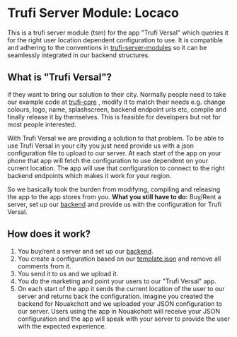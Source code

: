 # Trufi Server Module: Locaco 

This is a trufi server module (tsm) for the app "Trufi Versal" which queries it for the right user location dependent configuration to use. It is compatible and adhering to the conventions in [trufi-server-modules](https://github.com/trufi-association/trufi-server-modules) so it can be seamlessly integrated in our backend structures.

## What is "Trufi Versal"?

if they want to bring our solution to their city. Normally people need to take our example code at [trufi-core](https://github.com/trufi-association/trufi-core) , modify it to match their needs e.g. change colours, logo, name, splashscreen, backend endpoint urls etc, compile and finally release it by themselves. This is feasible for developers but not for most people interested.

With Trufi Versal we are providing a solution to that problem. To be able to use Trufi Versal in your city you just need provide us with a json configuration file to upload to our server. At each start of the app on your phone that app will fetch the configuration to use dependent on your current location. The app will use that configuration to connect to the right backend endpoints which makes it work for your region.

So we basically took the burden from modifying, compiling and releasing the app to the app stores from you. **What you still have to do:** Buy/Rent a server, set up our [backend](https://github.com/trufi-association/trufi-server-modules) and provide us with the configuration for Trufi Versal.

## How does it work?

1. You buy/rent a server and set up our [backend](https://github.com/trufi-association/trufi-server-modules).
2. You create a configuration based on our [template.json](template.json) and remove all comments from it.
3. You send it to us and we upload it.
4. You do the marketing and point your users to our "Trufi Versal" app.
5. On each start of the app it sends the current location of the user to our server and returns back the configuration. Imagine you created the backend for Nouakchott and we uploaded your JSON configuration to our server. Users using the app in Nouakchott will receive your JSON configuration and the app will speak with your server to provide the user with the expected experience.
